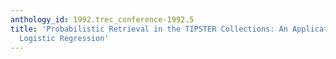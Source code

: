 ```yaml
---
anthology_id: 1992.trec_conference-1992.5
title: 'Probabilistic Retrieval in the TIPSTER Collections: An Application of Staged
  Logistic Regression'
---
```

